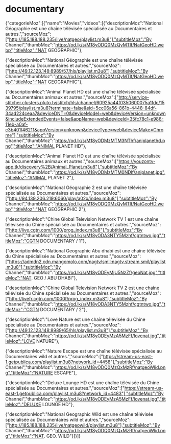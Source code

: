 # documentary
{"categorieMoz":[{"name":"Movies","videos":[{"descriptionMoz":"National Géographie est une chaîne télévisée spécialisée au Documentaires et autres.","sourceMoz":["http://185.188.188.235/live/natgeo/playlist.m3u8"],"subtitleMoz":"By Channel","thumbMoz":"https://od.lk/s/M18yODQ0MzQyMTlf/NatGeoHD.webp","titleMoz":"NAT GEOGRAPHIC"},

{"descriptionMoz":"National Géographie est une chaîne télévisée spécialisée au Documentaires et autres.","sourceMoz":["http://49.12.123.148:8989/57/hls/playlist.m3u8"],"subtitleMoz":"By Channel","thumbMoz":"https://od.lk/s/M18yODQ0MzQyMTlf/NatGeoHD.webp","titleMoz":"NAT GEOGRAPHIC"},

{"descriptionMoz":"Animal Planet HD est une chaîne télévisée spécialisée au Documentaires animaux et autres.","sourceMoz":["http://service-stitcher.clusters.pluto.tv/stitch/hls/channel/60925a44f0350600075a1fdc/1539795/playlist.m3u8?terminate=false&sid=5cc06a56-861b-4448-84df-34ad224ceaa7&deviceDNT=0&deviceModel=web&deviceVersion=unknown&includeExtendedEvents=false&appName=web&deviceId=35fc78c1-e986-11eb-a0af-c3b401f46211&appVersion=unknown&deviceType=web&deviceMake=Chrome"],"subtitleMoz":"By Channel","thumbMoz":"https://od.lk/s/M18yODMzMTM3NThf/aniplanethd.png","titleMoz":"ANIMAL PLANET HD"},

{"descriptionMoz":"Animal Planet HD est une chaîne télévisée spécialisée au Documentaires animaux et autres.","sourceMoz":["https://youzontv-app.tk/discovery%2B/Animal_Planet.m3u8"],"subtitleMoz":"By Channel","thumbMoz":"https://od.lk/s/M18yODMzMTM0NDlf/aniplanet.jpg","titleMoz":"ANIMAL PLANET 2"},

{"descriptionMoz":"National Géographie 2 est une chaîne télévisée spécialisée au Documentaires et autres.","sourceMoz":["http://94.139.206.219:6060/play/a02x/index.m3u8"],"subtitleMoz":"By Channel","thumbMoz":"https://od.lk/s/M18yODQ0MzQyMTlf/NatGeoHD.webp","titleMoz":"NAT GEOGRAPHIC 2"},

{"descriptionMoz":"Chine Global Television Network TV 1 est une chaîne télévisée du Chine spécialisée au Documentaires et autres.","sourceMoz":["http://live.cgtn.com/1000/prog_index.m3u8"],"subtitleMoz":"By Channel","thumbMoz":"https://od.lk/s/M18yODA3NTY5Mzhf/cgtntwo.jpg","titleMoz":"CGTN DOCUMENTARY / 1"},

{"descriptionMoz":"National Geographic Abu dhabi est une chaîne télévisée du Chine spécialisée au Documentaires et autres.","sourceMoz":["https://admdn2.cdn.mangomolo.com/nagtv/smil:nagtv.stream.smil/playlist.m3u8"],"subtitleMoz":"By Channel","thumbMoz":"https://od.lk/s/M18yODEyMjU5NzZf/geoNat.jpg","titleMoz":"NAT. GEO / ABU DHABI"},

{"descriptionMoz":"Chine Global Television Network TV 2 est une chaîne télévisée du Chine spécialisée au Documentaires et autres.","sourceMoz":["http://livefr.cgtn.com/1000f/prog_index.m3u8"],"subtitleMoz":"By Channel","thumbMoz":"https://od.lk/s/M18yODA3NTY5Mzhf/cgtntwo.jpg","titleMoz":"CGTN DOCUMENTARY / 2"},

{"descriptionMoz":"Love Nature est une chaîne télévisée du Chine spécialisée au Documentaires et autres.","sourceMoz":["http://49.12.123.148:8989/65/hls/playlist.m3u8"],"subtitleMoz":"By Channel","thumbMoz":"https://od.lk/s/M18yODEyMzA5MzFf/lovenat.jpg","titleMoz":"LOVE NATURE"},

{"descriptionMoz":"Nature Escape est une chaîne télévisée spécialisée au Documentaires wild et autres.","sourceMoz":["https://stream-us-east-1.getpublica.com/playlist.m3u8?network_id=4458"],"subtitleMoz":"By Channel","thumbMoz":"https://od.lk/s/M18yODQ0MzQxMzRf/natgeoWlid.png","titleMoz":"NATURE ESCAPE"},

{"descriptionMoz":"Deluxe Lounge HD est une chaîne télévisée du Chine spécialisée au Documentaires et autres.","sourceMoz":["https://stream-us-east-1.getpublica.com/playlist.m3u8?network_id=4483"],"subtitleMoz":"By Channel","thumbMoz":"https://od.lk/s/M18yODEyMzA5MzFf/lovenat.jpg","titleMoz":"DELUXE LOUNGE HD"},

{"descriptionMoz":"National Geographic Wild est une chaîne télévisée spécialisée au Documentaires wild et autres.","sourceMoz":["http://185.188.188.235/live/natgeowild/playlist.m3u8"],"subtitleMoz":"By Channel","thumbMoz":"https://od.lk/s/M18yODQ0MzQxMzRf/natgeoWlid.png","titleMoz":"NAT. GEO. WILD"}]}]}
